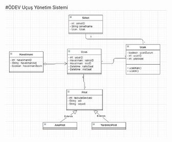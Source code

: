 #ÖDEV Uçuş Yönetim Sistemi
![resim](https://github.com/ibrahimbas8/OOP_UML_Java_Backend/blob/main/homeworkUcusYonetimSistemi.png)
